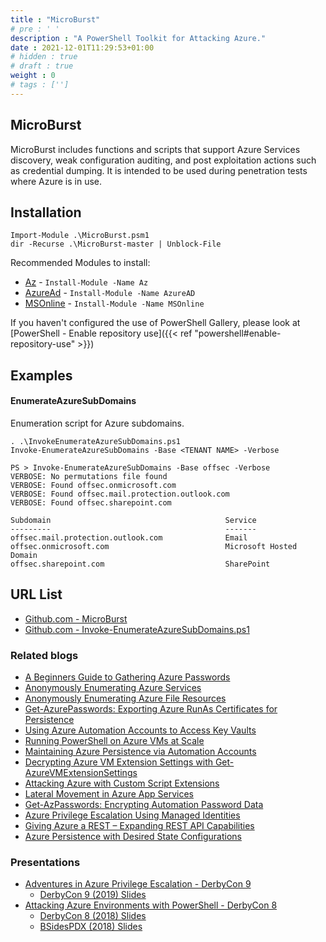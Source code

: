 ```yaml
---
title : "MicroBurst"
# pre : ' '
description : "A PowerShell Toolkit for Attacking Azure."
date : 2021-12-01T11:29:53+01:00
# hidden : true
# draft : true
weight : 0
# tags : ['']
---
```


## MicroBurst

MicroBurst includes functions and scripts that support Azure Services discovery, weak configuration auditing, and post exploitation actions such as credential dumping. It is intended to be used during penetration tests where Azure is in use.

## Installation

```plain
Import-Module .\MicroBurst.psm1
dir -Recurse .\MicroBurst-master | Unblock-File
```

Recommended Modules to install:

* [Az](https://docs.microsoft.com/en-us/powershell/azure/new-azureps-module-az?view=azps-3.6.1) - `Install-Module -Name Az`
* [AzureAd](https://docs.microsoft.com/en-us/powershell/module/azuread/?view=azureadps-2.0) - `Install-Module -Name AzureAD`
* [MSOnline](https://docs.microsoft.com/en-us/powershell/module/msonline/?view=azureadps-1.0) - `Install-Module -Name MSOnline`

If you haven't configured the use of PowerShell Gallery, please look at [PowerShell - Enable repository use]({{< ref "powershell#enable-repository-use" >}})

## Examples

#### EnumerateAzureSubDomains

Enumeration script for Azure subdomains.

```plain
. .\InvokeEnumerateAzureSubDomains.ps1
Invoke-EnumerateAzureSubDomains -Base <TENANT NAME> -Verbose
```

```plain
PS > Invoke-EnumerateAzureSubDomains -Base offsec -Verbose
VERBOSE: No permutations file found
VERBOSE: Found offsec.onmicrosoft.com
VERBOSE: Found offsec.mail.protection.outlook.com
VERBOSE: Found offsec.sharepoint.com

Subdomain                                       Service                
---------                                       -------                
offsec.mail.protection.outlook.com              Email                  
offsec.onmicrosoft.com                          Microsoft Hosted Domain
offsec.sharepoint.com                           SharePoint
```

## URL List

* [Github.com - MicroBurst](https://github.com/NetSPI/MicroBurst)
* [Github.com - Invoke-EnumerateAzureSubDomains.ps1](https://github.com/NetSPI/MicroBurst/blob/master/Misc/Invoke-EnumerateAzureSubDomains.ps1)

### Related blogs

* [A Beginners Guide to Gathering Azure Passwords](https://blog.netspi.com/a-beginners-guide-to-gathering-azure-passwords/)
* [Anonymously Enumerating Azure Services](https://blog.netspi.com/enumerating-azure-services/)
* [Anonymously Enumerating Azure File Resources](https://blog.netspi.com/anonymously-enumerating-azure-file-resources/)
* [Get-AzurePasswords: Exporting Azure RunAs Certificates for Persistence](https://blog.netspi.com/exporting-azure-runas-certificates/)
* [Using Azure Automation Accounts to Access Key Vaults](https://blog.netspi.com/azure-automation-accounts-key-stores)
* [Running PowerShell on Azure VMs at Scale](https://blog.netspi.com/running-powershell-scripts-on-azure-vms)
* [Maintaining Azure Persistence via Automation Accounts](https://blog.netspi.com/maintaining-azure-persistence-via-automation-accounts/)
* [Decrypting Azure VM Extension Settings with Get-AzureVMExtensionSettings](https://blog.netspi.com/decrypting-azure-vm-extension-settings-with-get-azurevmextensionsettings/)
* [Attacking Azure with Custom Script Extensions](https://blog.netspi.com/attacking-azure-with-custom-script-extensions/)
* [Lateral Movement in Azure App Services](https://blog.netspi.com/lateral-movement-azure-app-services/)
* [Get-AzPasswords: Encrypting Automation Password Data](https://blog.netspi.com/encrypting-password-data-in-get-azpasswords/)
* [Azure Privilege Escalation Using Managed Identities](https://blog.netspi.com/azure-privilege-escalation-using-managed-identities/)
* [Giving Azure a REST – Expanding REST API Capabilities](https://www.netspi.com/blog/technical/cloud-penetration-testing/giving-azure-a-rest/)
* [Azure Persistence with Desired State Configurations](https://www.netspi.com/blog/technical/cloud-penetration-testing/azure-persistence-with-desired-state-configurations/)

### Presentations

* [Adventures in Azure Privilege Escalation - DerbyCon 9](https://www.youtube.com/watch?v=EYtw-XPml0w)
  * [DerbyCon 9 (2019) Slides](https://notpayloads.blob.core.windows.net/slides/Azure-PrivEsc-DerbyCon9.pdf)
* [Attacking Azure Environments with PowerShell - DerbyCon 8](https://www.youtube.com/watch?v=IdORwgxDpkw)
  * [DerbyCon 8 (2018) Slides](https://www.slideshare.net/kfosaaen/derbycon-8-attacking-azure-environments-with-powershell)
  * [BSidesPDX (2018) Slides](https://www.slideshare.net/kfosaaen/bsides-portland-attacking-azure-environments-with-powershell)
